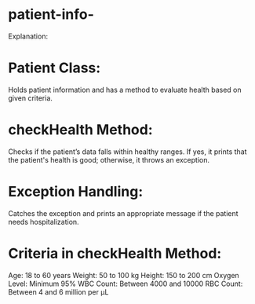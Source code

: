 # patient-info-
Explanation:
# Patient Class:
Holds patient information and has a method to evaluate health based on given criteria.
# checkHealth Method:
Checks if the patient’s data falls within healthy ranges. 
If yes, it prints that the patient's health is good; otherwise, it throws an exception.
# Exception Handling: 
Catches the exception and prints an appropriate message if the patient needs hospitalization.
# Criteria in checkHealth Method:
Age: 18 to 60 years
Weight: 50 to 100 kg
Height: 150 to 200 cm
Oxygen Level: Minimum 95%
WBC Count: Between 4000 and 10000
RBC Count: Between 4 and 6 million per µL
